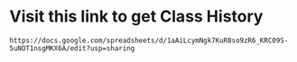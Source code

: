 

# Visit this link to get Class History 
````
https://docs.google.com/spreadsheets/d/1aAiLcymNgk7KuR8so9zR6_KRC09S-5uNOT1nsgMKX6A/edit?usp=sharing
````

